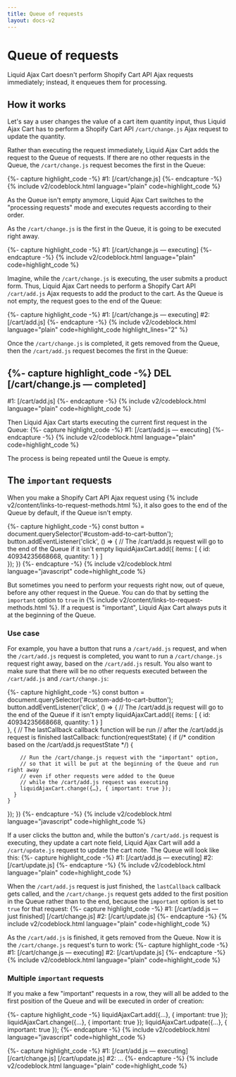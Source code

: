 ```yaml
---
title: Queue of requests
layout: docs-v2
---
```


# Queue of requests

<p class="lead">
Liquid Ajax Cart doesn't perform Shopify Cart API Ajax requests immediately; instead, it enqueues them for processing.
</p>

## How it works 

Let's say a user changes the value of a cart item quantity input, thus 
Liquid Ajax Cart has to perform a Shopify Cart API `/cart/change.js` Ajax request to update the quantity.

Rather than executing the request immediately, Liquid Ajax Cart adds the request to the Queue of requests.
If there are no other requests in the Queue, the `/cart/change.js` request becomes the first in the Queue:

{%- capture highlight_code -%}
#1: [/cart/change.js]
{%- endcapture -%}
{% include v2/codeblock.html language="plain" code=highlight_code %}

As the Queue isn't empty anymore, Liquid Ajax Cart switches to the "processing requests" mode
and executes requests according to their order.

As the `/cart/change.js` is the first in the Queue, it is going to be executed right away.

{%- capture highlight_code -%}
#1: [/cart/change.js — executing]
{%- endcapture -%}
{% include v2/codeblock.html language="plain" code=highlight_code %}

Imagine, while the `/cart/change.js` is executing, the user submits a product form.
Thus, Liquid Ajax Cart needs to perform a Shopify Cart API `/cart/add.js` Ajax requests to add the product to the cart.
As the Queue is not empty, the request goes to the end of the Queue:

{%- capture highlight_code -%}
#1: [/cart/change.js — executing]
#2: [/cart/add.js]
{%- endcapture -%}
{% include v2/codeblock.html language="plain" code=highlight_code highlight_lines="2" %}

Once the `/cart/change.js` is completed, it gets removed from the Queue, 
then the `/cart/add.js` request becomes the first in the Queue:

{%- capture highlight_code -%}
DEL [/cart/change.js — completed]
---------------------------------
#1: [/cart/add.js]
{%- endcapture -%}
{% include v2/codeblock.html language="plain" code=highlight_code %}

Then Liquid Ajax Cart starts executing the current first request in the Queue:
{%- capture highlight_code -%}
#1: [/cart/add.js — executing]
{%- endcapture -%}
{% include v2/codeblock.html language="plain" code=highlight_code %}

The process is being repeated until the Queue is empty.

## The `important` requests

When you make a Shopify Cart API Ajax request using {% include v2/content/links-to-request-methods.html %},
it also goes to the end of the Queue by default, if the Queue isn't empty.

{%- capture highlight_code -%}
const button = document.querySelector('#custom-add-to-cart-button');
button.addEventListener('click', () => {
  // The /cart/add.js request will go to the end of the Queue if it isn't empty
  liquidAjaxCart.add({
    items: [
      {
        id: 40934235668668,
        quantity: 1
      }
    ]  
  });
})
{%- endcapture -%}
{% include v2/codeblock.html language="javascript" code=highlight_code %}

But sometimes you need to perform your requests right now, out of queue, before any other request in the Queue.
You can do that by setting the `important` option to `true` in {% include v2/content/links-to-request-methods.html %}.
If a request is "important", Liquid Ajax Cart always puts it at the beginning of the Queue.

### Use case

For example, you have a button that runs a `/cart/add.js` request,
and when the `/cart/add.js` request is completed, you want to run a `/cart/change.js` request right away, 
based on the `/cart/add.js` result. You also want to make sure that there will be no other requests executed
between the `/cart/add.js` and `/cart/change.js`:

{%- capture highlight_code -%}
const button = document.querySelector('#custom-add-to-cart-button');
button.addEventListener('click', () => {
  // The /cart/add.js request will go to the end of the Queue if it isn't empty
  liquidAjaxCart.add({
    items: [
      {
        id: 40934235668668,
        quantity: 1
      }
    ]  
  }, {
    // The lastCallback callback function will be run 
    // after the /cart/add.js request is finished
    lastCallback: function(requestState) {
      if (/* condition based on the /cart/add.js requestState */) {

        // Run the /cart/change.js request with the "important" option,
        // so that it will be put at the beginning of the Queue and run right away 
        // even if other requests were added to the Queue
        // while the /cart/add.js request was executing
        liquidAjaxCart.change({…}, { important: true });
      }
    }
  });
})
{%- endcapture -%}
{% include v2/codeblock.html language="javascript" code=highlight_code %}

If a user clicks the button and, while the button's `/cart/add.js` request is executing, they update a cart note field,
Liquid Ajax Cart will add a `/cart/update.js` request to update the cart note. The Queue will look like this:
{%- capture highlight_code -%}
#1: [/cart/add.js — executing]
#2: [/cart/update.js]
{%- endcapture -%}
{% include v2/codeblock.html language="plain" code=highlight_code %}

When the `/cart/add.js` request is just finished, the `lastCallback` callback gets called,
and the `/cart/change.js` request gets added to the first position in the Queue rather than to the end,
because the `important` option is set to `true` for that request:
{%- capture highlight_code -%}
#1: [/cart/add.js — just finished] [/cart/change.js]
#2: [/cart/update.js]
{%- endcapture -%}
{% include v2/codeblock.html language="plain" code=highlight_code %}

As the `/cart/add.js` is finished, it gets removed from the Queue.
Now it is the `/cart/change.js` request's turn to work:
{%- capture highlight_code -%}
#1: [/cart/change.js — executing]
#2: [/cart/update.js]
{%- endcapture -%}
{% include v2/codeblock.html language="plain" code=highlight_code %}

### Multiple `important` requests

If you make a few "important" requests in a row, they will all be added to the first position of the Queue
and will be executed in order of creation:

{%- capture highlight_code -%}
liquidAjaxCart.add({…}, { important: true });
liquidAjaxCart.change({…}, { important: true });
liquidAjaxCart.udpate({…}, { important: true });
{%- endcapture -%}
{% include v2/codeblock.html language="javascript" code=highlight_code %}

{%- capture highlight_code -%}
#1: [/cart/add.js — executing] [/cart/change.js] [/cart/update.js]
#2: ...
{%- endcapture -%}
{% include v2/codeblock.html language="plain" code=highlight_code %}